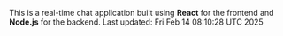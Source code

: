 This is a real-time chat application built using **React** for the frontend and **Node.js** for the backend.
Last updated: Fri Feb 14 08:10:28 UTC 2025
